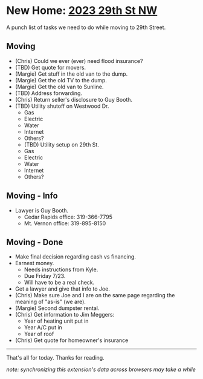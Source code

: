 # New Home: [2023 29th St NW](https://www.zillow.com/homedetails/2023-29th-St-NW-Cedar-Rapids-IA-52405/113103384_zpid/)
A punch list of tasks we need to do while moving to 29th Street.

## Moving
- (Chris) Could we ever (ever) need flood insurance?
- (TBD) Get quote for movers.
- (Margie) Get stuff in the old van to the dump.
- (Margie) Get the old TV to the dump.
- (Margie) Get the old van to Sunline.
- (TBD) Address forwarding.
- (Chris) Return seller's disclosure to Guy Booth.
- (TBD) Utility shutoff on Westwood Dr.
  - Gas
  - Electric
  - Water
  - Internet
  - Others?
  - (TBD) Utility setup on 29th St.
  - Gas
  - Electric
  - Water
  - Internet
  - Others?

## Moving - Info
- Lawyer is Guy Booth.
  - Cedar Rapids office: 319-366-7795
  - Mt. Vernon office: 319-895-8150

## Moving - Done
- Make final decision regarding cash vs financing.
- Earnest money.
  - Needs instructions from Kyle.
  - Due Friday 7/23.
  - Will have to be a real check.
- Get a lawyer and give that info to Joe.
- (Chris) Make sure Joe and I are on the same page regarding the meaning of "as-is" (we are).
- (Margie) Second dumpster rental.
- (Chris) Get information to Jim Meggers:
  - Year of heating unit put in
  - Year A/C put in
  - Year of roof
- (Chris) Get quote for homeowner's insurance
---

That's all for today. Thanks for reading.

_note: synchronizing this extension's data across browsers may take a while_

